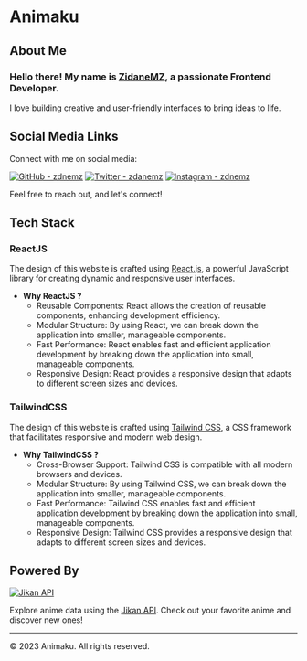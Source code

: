 # Animaku

## About Me

### Hello there! My name is [ZidaneMZ](https://github.com/zdnemz), a passionate Frontend Developer.

I love building creative and user-friendly interfaces to bring ideas to life.

## Social Media Links

Connect with me on social media:

[![GitHub - zdnemz](https://img.shields.io/badge/GitHub-%23121011.svg?style=for-the-badge&logo=GitHub&logoColor=white)](https://github.com/zdnemz)
[![Twitter - zdanemz](https://img.shields.io/badge/Twitter-%231DA1F2.svg?style=for-the-badge&logo=Twitter&logoColor=white)](https://twitter.com/zdanemz)
[![Instagram - zdnemz](https://img.shields.io/badge/Instagram-%23E4405F.svg?style=for-the-badge&logo=Instagram&logoColor=white)](https://instagram.com/zdnemz)

Feel free to reach out, and let's connect!

## Tech Stack

### ReactJS

The design of this website is crafted using [React.js](https://reactjs.org/), a powerful JavaScript library for creating dynamic and responsive user interfaces.

- **Why ReactJS ?**
  - Reusable Components: React allows the creation of reusable components, enhancing development efficiency.
  - Modular Structure: By using React, we can break down the application into smaller, manageable components.
  - Fast Performance: React enables fast and efficient application development by breaking down the application into small, manageable components.
  - Responsive Design: React provides a responsive design that adapts to different screen sizes and devices.

### TailwindCSS

The design of this website is crafted using [Tailwind CSS](https://tailwindcss.com/), a CSS framework that facilitates responsive and modern web design.

- **Why TailwindCSS ?**
  - Cross-Browser Support: Tailwind CSS is compatible with all modern browsers and devices.
  - Modular Structure: By using Tailwind CSS, we can break down the application into smaller, manageable components.
  - Fast Performance: Tailwind CSS enables fast and efficient application development by breaking down the application into small, manageable components.
  - Responsive Design: Tailwind CSS provides a responsive design that adapts to different screen sizes and devices.

## Powered By

[![Jikan API](https://img.shields.io/badge/Powered%20By-Jikan%20API-yellow?style=for-the-badge)](https://api.jikan.moe/v4)

Explore anime data using the [Jikan API](https://api.jikan.moe/v4). Check out your favorite anime and discover new ones!


---

&copy; 2023 Animaku. All rights reserved.
